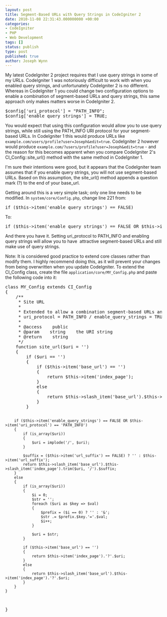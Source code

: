 ```yaml
---
layout: post
title: Segment-Based URLs with Query Strings in CodeIgniter 2
date: 2010-11-08 22:31:43.000000000 +00:00
categories:
- CodeIgniter
- PHP
- Web Development
tags: []
status: publish
type: post
published: true
author: Joseph Wynn
---
```

<p>My latest CodeIgniter 2 project requires that I use query strings in some of my URLs. CodeIgniter 1 was notoriously difficult to work with when you enabled query strings, and unfortunately CodeIgniter 2 is no different. Whereas in CodeIgniter 1 you could change two configuration options to enable a combination of segment-based URLs and query strings, this same approach only makes matters worse in CodeIgniter 2.<br />
<!--more--></p>
<pre>$config['uri_protocol'] = "PATH_INFO";
$config['enable_query_strings'] = TRUE;</pre>
<p>You would expect that using this configuration would allow you to use query strings, while still using the PATH_INFO URI protocol for your segment-based URLs. In CodeIgniter 1 this would produce URLs like <code>example.com/users/profile?user=Joseph&amp;edit=true</code>. CodeIgniter 2 however would produce <code>example.com/?users/profile?user=Joseph&amp;edit=true</code> - and the reason for this becomes apparent when you compare CodeIgniter 2's CI_Config::site_url() method with the same method in CodeIgniter 1.</p>
<p>I'm sure their intentions were good, but it appears that the CodeIgniter team assumes that if you enable query strings, you will not use segment-based URLs. Based on this assumption, the site_url() method appends a question mark (?) to the end of your base_url.</p>
<p>Getting around this is a very simple task; only one line needs to be modified. In <code>system/core/Config.php</code>, change line 221 from:</p>
<pre>if ($this-&gt;item('enable_query_strings') == FALSE)</pre>
<p>To:</p>
<pre>if ($this-&gt;item('enable_query_strings') == FALSE OR $this-&gt;item('uri_protocol') == 'PATH_INFO')</pre>
<p>And there you have it. Setting uri_protocol to PATH_INFO and enabling query strings will allow you to have  attractive segment-based URLs and still make use of query strings.</p>
<p>Note: It is considered good practice to extend core classes rather than modify them. I highly recommend doing this, as it will prevent your changes from being overwritten when you update CodeIgniter. To extend the CI_Config class, create the file <code>application/core/MY_Config.php</code> and paste the following code into it:</p>
<pre class="highlight-php">class MY_Config extends CI_Config
{
    /**
     * Site URL
     *
     * Extended to allow a combination segment-based URLs and query strings when using the
     * uri_protocol = PATH_INFO / enable_query_strings = TRUE configuration setting.
     *
     * @access    public
     * @param    string    the URI string
     * @return    string
     */
    function site_url($uri = '')
    {
        if ($uri == '')
        {
            if ($this->item('base_url') == '')
            {
                return $this->item('index_page');
            }
            else
            {
                return $this->slash_item('base_url').$this->item('index_page');
            }
        }

        if ($this->item('enable_query_strings') == FALSE OR $this->item('uri_protocol') == 'PATH_INFO')
        {
            if (is_array($uri))
            {
                $uri = implode('/', $uri);
            }

            $suffix = ($this->item('url_suffix') == FALSE) ? '' : $this->item('url_suffix');
            return $this->slash_item('base_url').$this->slash_item('index_page').trim($uri, '/').$suffix;
        }
        else
        {
            if (is_array($uri))
            {
                $i = 0;
                $str = '';
                foreach ($uri as $key => $val)
                {
                    $prefix = ($i == 0) ? '' : '&';
                    $str .= $prefix.$key.'='.$val;
                    $i++;
                }

                $uri = $str;
            }

            if ($this->item('base_url') == '')
            {
                return $this->item('index_page').'?'.$uri;
            }
            else
            {
                return $this->slash_item('base_url').$this->item('index_page').'?'.$uri;
            }
        }
    }
}</pre>
